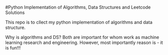 #Python Implementation of Algorithms, Data Structures and Leetcode Solutions


This repo is to cllect my python implementation of algorithms and data structure.

Why is algorithms and DS? Both are important for whom work as machine learning research and engineering. However, most importantly reason is - it is fun!!!
